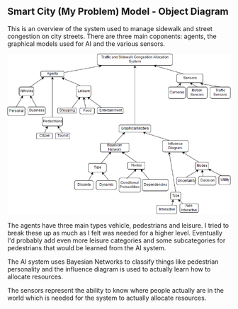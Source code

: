 ## Smart City (My Problem) Model - Object Diagram

This is an overview of the system used to manage sidewalk and street congestion on city streets. There are three main coponents: agents, the graphical models used for AI and the various sensors.

![Example Object Diagram](../images/objectmodel.png)

The agents have three main types vehicle, pedestrians and leisure. I tried to break these up as much as I felt was needed for a higher level. Eventually I'd probably add even more leisure categories and some subcategories for pedestrians that would be learned from the AI system.

The AI system uses Bayesian Networks to classify things like pedestrian personality and the influence diagram is used to actually learn how to allocate resources. 

The sensors represent the ability to know where people actually are in the world which is needed for the system to actually allocate resources.

